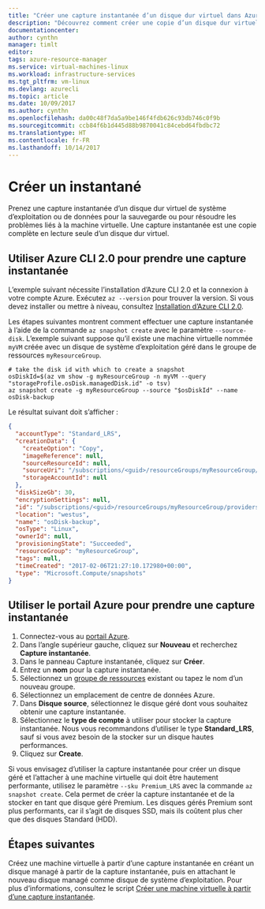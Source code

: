 ```yaml
---
title: "Créer une capture instantanée d’un disque dur virtuel dans Azure | Microsoft Docs"
description: "Découvrez comment créer une copie d’un disque dur virtuel dans Azure pour l’utiliser comme sauvegarde ou pour la résolution de problèmes."
documentationcenter: 
author: cynthn
manager: timlt
editor: 
tags: azure-resource-manager
ms.service: virtual-machines-linux
ms.workload: infrastructure-services
ms.tgt_pltfrm: vm-linux
ms.devlang: azurecli
ms.topic: article
ms.date: 10/09/2017
ms.author: cynthn
ms.openlocfilehash: da00c48f7da5a9be146f4fdb626c93db746c0f9b
ms.sourcegitcommit: ccb84f6b1d445d88b9870041c84cebd64fbdbc72
ms.translationtype: HT
ms.contentlocale: fr-FR
ms.lasthandoff: 10/14/2017
---
```

# <a name="create-a-snapshot"></a>Créer un instantané 

Prenez une capture instantanée d’un disque dur virtuel de système d’exploitation ou de données pour la sauvegarde ou pour résoudre les problèmes liés à la machine virtuelle. Une capture instantanée est une copie complète en lecture seule d’un disque dur virtuel. 

## <a name="use-azure-cli-20-to-take-a-snapshot"></a>Utiliser Azure CLI 2.0 pour prendre une capture instantanée

L’exemple suivant nécessite l’installation d’Azure CLI 2.0 et la connexion à votre compte Azure. Exécutez `az --version` pour trouver la version. Si vous devez installer ou mettre à niveau, consultez [Installation d’Azure CLI 2.0]( /cli/azure/install-azure-cli). 

Les étapes suivantes montrent comment effectuer une capture instantanée à l’aide de la commande `az snapshot create` avec le paramètre `--source-disk`. L’exemple suivant suppose qu’il existe une machine virtuelle nommée `myVM` créée avec un disque de système d’exploitation géré dans le groupe de ressources `myResourceGroup`.

```azure-cli
# take the disk id with which to create a snapshot
osDiskId=$(az vm show -g myResourceGroup -n myVM --query "storageProfile.osDisk.managedDisk.id" -o tsv)
az snapshot create -g myResourceGroup --source "$osDiskId" --name osDisk-backup
```

Le résultat suivant doit s’afficher :

```json
{
  "accountType": "Standard_LRS",
  "creationData": {
    "createOption": "Copy",
    "imageReference": null,
    "sourceResourceId": null,
    "sourceUri": "/subscriptions/<guid>/resourceGroups/myResourceGroup/providers/Microsoft.Compute/disks/osdisk_6NexYgkFQU",
    "storageAccountId": null
  },
  "diskSizeGb": 30,
  "encryptionSettings": null,
  "id": "/subscriptions/<guid>/resourceGroups/myResourceGroup/providers/Microsoft.Compute/snapshots/osDisk-backup",
  "location": "westus",
  "name": "osDisk-backup",
  "osType": "Linux",
  "ownerId": null,
  "provisioningState": "Succeeded",
  "resourceGroup": "myResourceGroup",
  "tags": null,
  "timeCreated": "2017-02-06T21:27:10.172980+00:00",
  "type": "Microsoft.Compute/snapshots"
}
```

## <a name="use-azure-portal-to-take-a-snapshot"></a>Utiliser le portail Azure pour prendre une capture instantanée 

1. Connectez-vous au [portail Azure](https://portal.azure.com).
2. Dans l’angle supérieur gauche, cliquez sur **Nouveau** et recherchez **Capture instantanée**.
3. Dans le panneau Capture instantanée, cliquez sur **Créer**.
4. Entrez un **nom** pour la capture instantanée.
5. Sélectionnez un [groupe de ressources](../../azure-resource-manager/resource-group-overview.md#resource-groups) existant ou tapez le nom d’un nouveau groupe. 
6. Sélectionnez un emplacement de centre de données Azure.  
7. Dans **Disque source**, sélectionnez le disque géré dont vous souhaitez obtenir une capture instantanée.
8. Sélectionnez le **type de compte** à utiliser pour stocker la capture instantanée. Nous vous recommandons d’utiliser le type **Standard_LRS**, sauf si vous avez besoin de la stocker sur un disque hautes performances.
9. Cliquez sur **Create**.

Si vous envisagez d’utiliser la capture instantanée pour créer un disque géré et l’attacher à une machine virtuelle qui doit être hautement performante, utilisez le paramètre `--sku Premium_LRS` avec la commande `az snapshot create`. Cela permet de créer la capture instantanée et de la stocker en tant que disque géré Premium. Les disques gérés Premium sont plus performants, car il s’agit de disques SSD, mais ils coûtent plus cher que des disques Standard (HDD).


## <a name="next-steps"></a>Étapes suivantes

 Créez une machine virtuelle à partir d’une capture instantanée en créant un disque managé à partir de la capture instantanée, puis en attachant le nouveau disque managé comme disque de système d’exploitation. Pour plus d’informations, consultez le script [Créer une machine virtuelle à partir d’une capture instantanée](./../scripts/virtual-machines-linux-cli-sample-create-vm-from-snapshot.md?toc=%2fcli%2fmodule%2ftoc.json).

